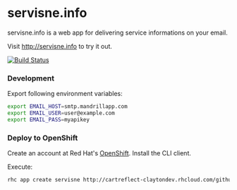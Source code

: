 servisne.info
=============

servisne.info is a web app for delivering service informations on your email.

Visit http://servisne.info to try it out.

[![Build
Status](https://semaphoreapp.com/api/v1/projects/c1e6a8c7-fd01-4591-9553-1c26bf413ea2/174528/badge.png)](https://semaphoreapp.com)

### Development

Export following environment variables:

```bash
export EMAIL_HOST=smtp.mandrillapp.com
export EMAIL_USER=user@example.com
export EMAIL_PASS=myapikey
```

### Deploy to OpenShift

Create an account at Red Hat's [OpenShift](https://openshift.redhat.com). Install the CLI client.

Execute:
```bash
rhc app create servisne http://cartreflect-claytondev.rhcloud.com/github/openshift-cartridges/clojure-cartridge --from-code https://github.com/strika/servisne.info.git
```
